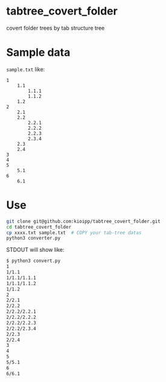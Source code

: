 # tabtree_covert_folder

covert folder trees by tab structure tree

# Sample data

`sample.txt` like:

```text
1
	1.1
		1.1.1
		1.1.2
	1.2
2
	2.1
	2.2
		2.2.1
		2.2.2
		2.2.3
		2.3.4
	2.3
	2.4
3
4
5
	5.1
6
	6.1
```

# Use

```bash
git clone git@github.com:kioipp/tabtree_covert_folder.git
cd tabtree_covert_folder
cp xxxx.txt sample.txt  # COPY your tab-tree datas
python3 converter.py
```

STDOUT will show like:

```bash
$ python3 convert.py
1
1/1.1
1/1.1/1.1.1
1/1.1/1.1.2
1/1.2
2
2/2.1
2/2.2
2/2.2/2.2.1
2/2.2/2.2.2
2/2.2/2.2.3
2/2.2/2.3.4
2/2.3
2/2.4
3
4
5
5/5.1
6
6/6.1
```